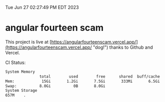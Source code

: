 Tue Jun 27 02:27:49 PM EDT 2023

# angular fourteen scam


This project is live at [https://angularfourteenscam.vercel.app/](https://angularfourteenscam.vercel.app/ "dog!") thanks to Github and Vercel.

CI Status: 

```bash
System Memory
               total        used        free      shared  buff/cache   available
Mem:            15Gi       1.2Gi       7.5Gi       333Mi       6.5Gi        13Gi
Swap:          8.0Gi          0B       8.0Gi
System Storage
657M	.
```
